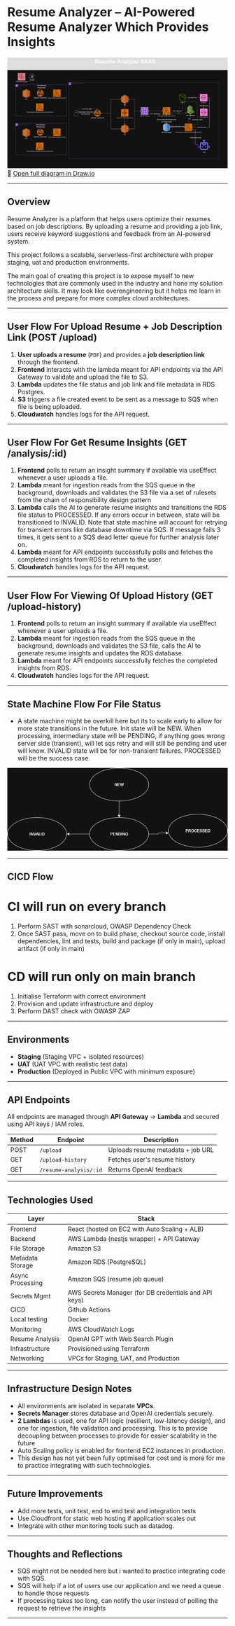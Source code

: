 # Resume Analyzer – AI-Powered Resume Analyzer Which Provides Insights

![System Architecture Diagram](./assets/resume-analyzer.png)  
📎 [Open full diagram in Draw.io](https://viewer.diagrams.net/?tags=%7B%7D&lightbox=1&highlight=0000ff&edit=_blank&layers=1&nav=1&title=resume-analyzer.drawio&dark=auto#R%3Cmxfile%3E%3Cdiagram%20name%3D%22Resume%20Analyzer%20Architecture%22%20id%3D%22nJEoycygDbeY5AVV3BBZ%22%3E7V1td9q4Ev41OefeD3Asv%2FORQGi7J92lSbfd3i85ChbErcGsLUiyv%2F5KtmWsF8AEG5sNaU6DhS3LmnlmRjOj8ZUxmL98iODy6XPooeBK17yXK2N4pet6DwDyh7a8Zi2Ga6Uts8j30jawabj3%2F0FZo5a1rnwPxdyJOAwD7C%2F5xkm4WKAJ5tpgFIXP%2FGnTMODvuoQzJDXcT2Agt373PfyUtrq6s2n%2FiPzZE7szsHvpN3PITs6eJH6CXvhcaDJuroxBFIY4%2FTR%2FGaCAzh6bl%2FS60ZZv84FFaIHLXPBh%2FfGP719%2BDmerMfrbWJrR48dfHaC5aT9rGKyyR86Gi1%2FZHEThauEh2o12ZVw%2FP%2FkY3S%2FhhH77TMhO2p7wPCBHgHyUh5WNdI0ijF4KTdkwP6BwjnD0Sk7Jvu3oTjZnGdeQYWYNzxsa6AbjkaciATQja4UZ5Wd5%2F5vJIR%2By%2BTlgrnRLmqo%2F%2B19Jwzjy1xAj8unbeCDN3jL0FzgZi3VNfsnoBtqVRb4Z0KMu7ZVrEI8dvgHIR7QPvkE8dvgGIHYPhPsDcYCFBumI614T7q8VBkh%2BjetwhQN%2FgQY5XilPzSLo%2BYRhBmEQRqRtES4Qz1YqrpuGC5xJDKCz42ziaa9EJmBI7hVlfSSUQNHNGqUESc8JAriM%2Fcf8qghNVlHsr9EditPOaStB75J%2Bnr%2FMqKTrwufY7M4IMpbJ8D%2BReym%2FfVgvJ3RsMY7CX4g93xWRgwNzNBrRUftBIDw3hYpPZFA%2F8Ge0WxzSu8DsKEBTTHskk%2BEvZrfJ0dDQsgko3KLfv3auXdLuwfgpx28VAAWuyQHUkuFpGaaMTqM2cPZ6EjhvBrIoU3IfNz1s7m%2FhIwrGYexjPyHtY4hxON9LnAmiLMbzroJ3jC5K2KJIfEKxkeXSedsKCJl2uyVVaYo6e%2Bnp2F1LJmjPqImeucQvELS%2FXAZk5hOC6NptCD3yh8w8XEzIlLeX1HAz7oeAjPrhkY1ZzQB2Awyg6wIH2BIHMMumSH9Hr43%2BQKb%2F93tKdzh%2F9GBiy0X0zhM6rzH59J%2FfUYx%2Fu%2F%2BvxAnxL4QnTxnRlepYqZJValmpmmX1zJ2WKEzFHcRGVZsjNwL5NKZj5UZVm8qgEK8GiquBcPV2dS7oIfJvREkvMvvN0KEwVyjHafJzArzuMyFgvEwfa%2Bq%2F0HGo7YAIxeEqmqDUCiAWRKyyB4KUcWsEsdETQGzIYtxVgNitDcR6ORATO4ZgN5XrcEHF%2BjIKJyiOyRcXZF%2BQ%2Fe6RrQOLQ7auWBCfFtpAts%2FGUbj2Y0I5RBF8l01dLKGWPDPmiSURUqT33Pc8erlyHcj7J4qEd09JEyCTBABHsQiqaw1k9KSpRt4MMa4PI%2FwUzsIFDG42rcLkbc65DSnEEur8RBi%2FZlMKVzgUgMZD39Zgjzy1Avr60LG1nSvQlGF2ESmzSjGMZmgnNTO%2Bp8%2B%2Fk5YRCohhvua9fSrKJJf2owi%2BFk7IVM6m5zFt2LCI5fKOLDI7RSofej75kI5gwyP5o7ydbSxHQvI3Hz2TltUySBdZT36Mw4xDRfZKZPZb4RxRHwvcOF94HT4sD1%2FG%2BxJ8c9dwdperovdV6dzQuprD%2FBuHsceGnuyUcDqNCaOKyK6AarbZBNjRi4%2F%2FopdTayE9%2FJEc6uxw%2BJL1nhy8Fg7GKPLJUyfuOE0WHJpmaWiqEhyaBobXg0oER8XyQAKwbQoANgVhn0qu7KoNVxwqWExbfZ9aBYWtcIAzCUGAvJpTF%2FiVTsik%2FQwfyf8eiifkDzEjf7VYdDAkVSI6gG25vFVwnCBh47H5K%2BqTKwwpXEDIDqjB5vlr8nGGk6lNm8gtuFZxfZbZ1HCCKZj3xY4k4m8FfHkrzTQEpLAAV8FMYyAtWml2bVZaI4L7CNHplLW5elXL2OPm2fqXzjNj6JbMsy6bj3eIAJ40JREYrU8nSddoUD1153xIwmYXX87Fl9NCXw6F9EOc8qpejQrqMZXDVJDCU3BS540uJ31cYmtVUFoy%2F0HDYTSmk99bWPwNGDW6gjvPVqD0tEFwQ%2FaxXqhXjnqm0zj1LJlSrTZADbekAWq1ywA1FNosCTL2x5%2BotQkxeoay7%2FJib7bT3swT496Jvbn0H2YZi1YiCwEQPB56r2Fz0wQS%2BE7hql6Qsf%2BVXZ8cpJ5qix1uPNXJ0WvxSPRVv12q6mWlasvcJ2Yj2uvciNYyX4xpvGei9coSrfLg8HFEayaS1w6iMQCdHdEa8S7nRAPNEu1cdZp9Idr56TT3HROttE6rPuHpOKI1korWEqKV1mktI5rViCFyyjQgqyxlWOZ8WygjJ2WM%2F7j%2FemX0SWOegzPyCUVUFGxHno1VZZ6NmW%2B0rjTPxlL1WX%2FSjdWIjjtl5m71PuMtiVJ5GraQQlt1Bh7QbaC80bbcXsXIgMBLdST3ygHADzei4PjY%2BvReBpDjZYfW1TSbo0PnSNFRv3hwGllstlIxs43KLVHMvTNLMis9z73KDaC3SVlLKAViWHuk7J4L6pGyPdk%2Buw1nLZanjG%2Br2S6hMXO5GlvsBPaWorjAZXP5vyqM%2FM7SFndsQT08gmzYLYsgW81GkJt1J5XW2S0LkdiNEO2kVqtRkjJ2u1zqti6pv9R3pE0iBHGyfRvRKlkttmDsbWLtTbu2dKP1Gz4Zs0k2y70c9OeMkoO06JYcTQFVTr8PgC2hKju5dXpVLPy2JX%2FV7D6uJr8Q3iUTDtCilpCHBVRVtRQJqbVpUXub1Xv%2F5f5i156LXeuQJe71u7Fr47%2FjiuDoWCXgeEqj1m1DuM1zNc0xVOzUtzTN3Gm51u7LtwVfTp7Uz%2FpIOUjy5Su8Qj1hRSMWYakqKuDo6iFvHZl4ARtZrf4qVoS5oAmG4fMiCwdME1twkH7ve0lp29bagW6VUUVLN%2FigTkdvu1nYO7Pt5HbZEj7Ve6CP8%2FTL25xb7uKtEhiay%2FLBmZhqOy4AOK%2B02qywDiuyk17lHF1V5xj9Xh2WAWgXmAFQJNRE4XyJE3uQmIOsak1WjnLa7tSanNkriY%2Fz4fHWO0ZsmZaXIqPvYSV8ifC83TclrIdMG7C90U0th1k%2Bn9o7pQ1vv1yQeS7IvPio3gZLhwU6WfKKZjYLSuZwacqI3tjNPziz%2BSSBV%2BYv3x%2Fea9c2J4cxXkGSTumEEEsI%2BlkRLoM%2BGJkouTxze8xaxn1VWLXAMfgVbOuTlFhRoMawB0wefcWGQxBYKBrr8OtbYOqtXuCeqmysKSYtAp3voqyj23aSdDyN%2FQjqBNhd09Q2PxZ%2Fl6qK04pPY4Cdg5affrfPXAwLCOfX4zJ35PD7B4r7TeVbfxFTjdxqgapXJ1A1E%2FA7cIzWC9RGtv9WmJDUQGWmLVEro8fT3hR32WwRWAfH06Qbmbtlw74LahIOcnDgHocRyj2HGrkD9CCGG%2F%2Biv%2FBxwowQr%2BLcJZV6HW04pwucxWO8zPmhnQKF%2Bd6qCTI4rbXQls%2Fgy%2BvdD%2Ff3Wdz%2FH%2FrtAfqPcUehEtjeqjumFT41rhVK06Y0vXcR0c5fKdsKuu3cRCS5mu6G9P9xGONZpFgZtafQYuTFsmrRbxwjed9nfYUWgWHzWz1MVZXMzMooeijcuha7rOMzTg1vZciuZSnLbrOL4bMjc2nXVT0r3IPtPFfMznN7u%2B088QJLO8FualfW%2BHcoyZlKgxRtT5pnKKpi%2FUcUPW%2BunUGu1LYU%2BkEQrrxnSINJ7dX5k80g5YR8qzdIIjE1qn5bqF%2BgK0osu%2FpJSyz35NK%2F4yj0VpMszD9ePQY%2BfQXRt%2FFAoqwyYCgFC8VAoRQk5AOEUvBNDLxJQTc%2B%2FCdFCMUwohRr5MORUkRQDBtKscWdAb8t7FRgVdUrffYF34iswZDcK8r6EPdnpOcEAVzG%2FkbqRWiyimIiWO6oOGStyrjdLHnDCB2%2BKl6XfPuwXibFyiXtm9cfLkIse%2B7dSA7QlO4diclk%2BIvZbXI0NBRx037%2F2kkMdU6OVIBRQ3iPuyEjFFhszc6Z55pWE0SdZiuBHZqGV5fhtlN81e6u04RaNaZDoM%2F3UjqVPn8X2fa%2BtsQRKrPC5ISvP5dpmjpzt%2BVetczZ1qeV4OPVfA5bXeaGgaUS%2F3z%2Bftq3ck9eH0eQDfUZaOz1p%2Be3JaZpfIuYFPrYgkgFujXBfV5yy83h5bOkG51g%2FZbnIRez%2BG8%2FS0zHjAp%2FDmeCvaM2AfauAQL6xTWc%2FJol7KpKiUpu1md5ScokpWw8wyeMl3HiaB6R34m3AF2fCIipT4AQdSfkjvoojTaMaDuhw2i1SD51qI3XWYdBhwiHEU3uHUUhGWUH6G53uZgdyNmHeA4tnkctRVEJoCuSm%2FLG6tPANZkd7jGcpRky48hfp0rlsnq4rB7eweqhA1x%2B%2BaBy7lusUgL3Svva3mkPNDlW8y7egbVHYJUmqrAiVG16Pu1rsQDLOrq8ffA0HJBv4WEs0PA7CYFWcsPOpfra%2Be4AuOzNqRjFRk9AsSEL8lPuDMijP5dtdxdoX6B9lIJmjjoWWNMURtopsc1W5vJWPDSJEHXraJ%2FhAs4UttkFte1E7XBomObg3aA2Thn1YZ6xaUXrY6Euakf1kuGTAlWXgPoVRREkmne%2BG5p76cudLZFmr0NUWRhQSoWnPyquUXJ6mSp%2BEx9H%2Foue%2FX3AbDIeiM2x9r3KOMEQ3zfdUbhKTKvLdo0UuYEtwWswyeQt1Hkecn8Bg9d%2Fkk2A9%2F2%2BXO%2BPPDmuL%2F5Fgy6Z2w2U4Q7WtBEZli2IDFABHW0hiayjipjbrI0PmNdFRCDv3hxT5o0JQJPKrHeZBJTzk4%2BhocoTy0fWivLbrQZHW4qlcSEB4MizX5%2B7kd2tHXmmTusTTfOI2tlkmjoaz3R25vTeXqFPuMDSj9pRlETcQlw8naquz6FHExBu%2Fg8%3D%3C%2Fdiagram%3E%3C%2Fmxfile%3E)

---

## Overview

Resume Analyzer is a platform that helps users optimize their resumes based on job descriptions. By uploading a resume and providing a job link, users receive keyword suggestions and feedback from an AI-powered system.

This project follows a scalable, serverless-first architecture with proper staging, uat and production environments.

The main goal of creating this project is to expose myself to new technologies that are commonly used in the industry and hone my solution architecture skills. It may look like overengineering but it helps me learn in the process and prepare for more complex cloud architectures.

---

## User Flow For Upload Resume + Job Description Link (POST /upload)

1. **User uploads a resume** (`PDF`) and provides a **job description link** through the frontend.
2. **Frontend** interacts with the lambda meant for API endpoints via the API Gateway to validate and upload the file to S3.
3. **Lambda** updates the file status and job link and file metadata in RDS Postgres.
4. **S3** triggers a file created event to be sent as a message to SQS when file is being uploaded.
5. **Cloudwatch** handles logs for the API request.

---

## User Flow For Get Resume Insights (GET /analysis/:id)

1. **Frontend** polls to return an insight summary if available via useEffect whenever a user uploads a file.
2. **Lambda** meant for ingestion reads from the SQS queue in the background, downloads and validates the S3 file via a set of rulesets from the chain of responsibility design pattern
3. **Lambda** calls the AI to generate resume insights and transitions the RDS file status to PROCESSED. If any errors occur in between, state will be transitioned to INVALID. Note that state machine will account for retrying for transient errors like database downtime via SQS. If message fails 3 times, it gets sent to a SQS dead letter queue for further analysis later on.
4. **Lambda** meant for API endpoints successfully polls and fetches the completed insights from RDS to return to the user.
5. **Cloudwatch** handles logs for the API request.

---

## User Flow For Viewing Of Upload History (GET /upload-history)

1. **Frontend** polls to return an insight summary if available via useEffect whenever a user uploads a file.
2. **Lambda** meant for ingestion reads from the SQS queue in the background, downloads and validates the S3 file, calls the AI to generate resume insights and updates the RDS database.
3. **Lambda** meant for API endpoints successfully fetches the completed insights from RDS.
4. **Cloudwatch** handles logs for the API request.

---

## State Machine Flow For File Status

- A state machine might be overkill here but its to scale early to allow for more state transitions in the future. Init state will be NEW. When processing, intermediary state will be PENDING, if anything goes wrong server side (transient), will let sqs retry and will still be pending and user will know. INVALID state will be for non-transient failures. PROCESSED will be the success case.

![State Machine Flow](./assets/state-machine-resume-analyzer.png)

---

## CICD Flow

# CI will run on every branch

1. Perform SAST with sonarcloud, OWASP Dependency Check
2. Once SAST pass, move on to build phase, checkout source code, install dependencies, lint and tests, build and package (if only in main), upload artifact (if only in main)

# CD will run only on main branch

1. Initialise Terraform with correct environment
2. Provision and update infrastructure and deploy
3. Perform DAST check with OWASP ZAP

---

## Environments

- **Staging** (Staging VPC + isolated resources)
- **UAT** (UAT VPC with realistic test data)
- **Production** (Deployed in Public VPC with minimum exposure)

---

## API Endpoints

All endpoints are managed through **API Gateway** → **Lambda** and secured using API keys / IAM roles.

| Method | Endpoint               | Description                       |
| ------ | ---------------------- | --------------------------------- |
| POST   | `/upload`              | Uploads resume metadata + job URL |
| GET    | `/upload-history`      | Fetches user's resume history     |
| GET    | `/resume-analysis/:id` | Returns OpenAI feedback           |

---

## Technologies Used

| Layer            | Stack                                                 |
| ---------------- | ----------------------------------------------------- |
| Frontend         | React (hosted on EC2 with Auto Scaling + ALB)         |
| Backend          | AWS Lambda (nestjs wrapper) + API Gateway             |
| File Storage     | Amazon S3                                             |
| Metadata Storage | Amazon RDS (PostgreSQL)                               |
| Async Processing | Amazon SQS (resume job queue)                         |
| Secrets Mgmt     | AWS Secrets Manager (for DB credentials and API keys) |
| CICD             | Github Actions                                        |
| Local testing    | Docker                                                |
| Monitoring       | AWS CloudWatch Logs                                   |
| Resume Analysis  | OpenAI GPT with Web Search Plugin                     |
| Infrastructure   | Provisioned using Terraform                           |
| Networking       | VPCs for Staging, UAT, and Production                 |

---

## Infrastructure Design Notes

- All environments are isolated in separate **VPCs**.
- **Secrets Manager** stores database and OpenAI credentials securely.
- **2 Lambdas** is used, one for API logic (resilient, low-latency design), and one for ingestion, file validation and processing. This is to provide decoupling between processes to provide for easier scalability in the future
- Auto Scaling policy is enabled for frontend EC2 instances in production.
- This design has not yet been fully optimised for cost and is more for me to practice integrating with such technologies.

---

## Future Improvements

- Add more tests, unit test, end to end test and integration tests
- Use Cloudfront for static web hosting if application scales out
- Integrate with other monitoring tools such as datadog.

---

## Thoughts and Reflections

- SQS might not be needed here but i wanted to practice integrating code with SQS.
- SQS will help if a lot of users use our application and we need a queue to handle those requests
- If processing takes too long, can notify the user instead of polling the request to retrieve the insights

---

